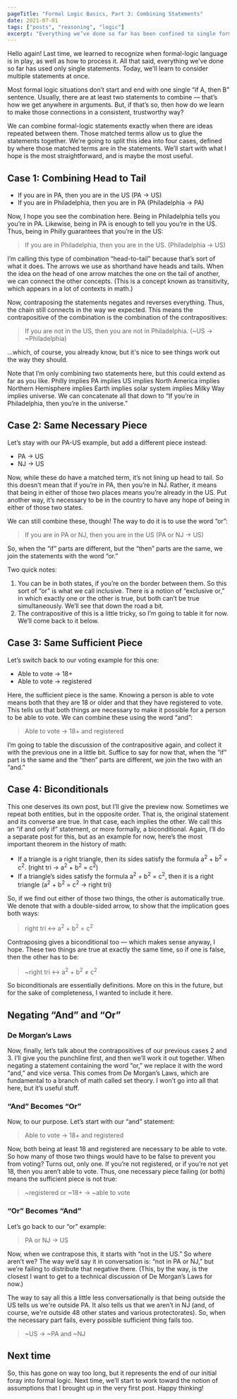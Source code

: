 ```yaml
---
pageTitle: "Formal Logic Basics, Part 3: Combining Statements"
date: 2021-07-01
tags: ["posts", "reasoning", "logic"]
excerpt: "Everything we’ve done so far has been confined to single formal logic statements only. Let’s extend those tools to evaluate the implications of multiple statements at once."
---
```

Hello again! Last time, we learned to recognize when formal-logic language is in play, as well as how to process it. All that said, everything we’ve done so far has used only single statements. Today, we'll learn to consider multiple statements at once.

Most formal logic situations don’t start and end with one single “if A, then B” sentence. Usually, there are at least two statements to combine — that’s how we get anywhere in arguments. But, if that’s so, then how do we learn to make those connections in a consistent, trustworthy way?

We can combine formal-logic statements exactly when there are ideas repeated between them. Those matched terms allow us to glue the statements together.  We’re going to split this idea into four cases, defined by where those matched terms are in the statements. We’ll start with what I hope is the most straightforward, and is maybe the most useful.

## Case 1: Combining Head to Tail

* If you are in PA, then you are in the US (PA <span aria-label="implies">→</span> US)
* If you are in Philadelphia, then you are in PA (Philadelphia <span aria-label="implies">→</span> PA)

Now, I hope you see the combination here. Being in Philadelphia tells you you’re in PA. Likewise, being in PA is enough to tell you you’re in the US. Thus, being in Philly guarantees that you’re in the US:

> If you are in Philadelphia, then you are in the US. (Philadelphia <span aria-label="implies">→</span> US)

I’m calling this type of combination “head-to-tail” because that’s sort of what it does. The arrows we use as shorthand have heads and tails. When the idea on the head of one arrow matches the one on the tail of another, we can connect the other concepts. (This is a concept known as transitivity, which appears in a lot of contexts in math.)

Now, contraposing the statements negates and reverses everything. Thus, the chain still connects in the way we expected. This means the contrapositive of the combination is the combination of the contrapositives:

> If you are not in the US, then you are not in Philadelphia. (<span aria-label="not">~</span>US <span aria-label="implies">→</span> <span aria-label="not">~</span>Philadelphia)

…which, of course, you already know, but it's nice to see things work out the way they should.

Note that I’m only combining two statements here, but this could extend as far as you like. Philly implies PA implies US implies North America implies Northern Hemisphere implies Earth implies solar system implies Milky Way implies universe. We can concatenate all that down to “If you’re in Philadelphia, then you’re in the universe.”

## Case 2: Same Necessary Piece

Let’s stay with our PA-US example, but add a different piece instead:

* PA <span aria-label="implies">→</span> US
* NJ <span aria-label="implies">→</span> US

Now, while these do have a matched term, it’s not lining up head to tail. So this doesn’t mean that if you’re in PA, then you’re in NJ. Rather, it means that being in either of those two places means you’re already in the US. Put another way, it’s necessary to be in the country to have any hope of being in either of those two states.

We can still combine these, though! The way to do it is to use the word “or”:

> If you are in PA or NJ, then you are in the US (PA or NJ <span aria-label="implies">→</span> US)

So, when the “if” parts are different, but the “then” parts are the same, we join the statements with the word “or.”

Two quick notes:

1. You can be in both states, if you’re on the border between them.  So this sort of “or” is what we call inclusive. There is a notion of “exclusive or,” in which exactly one or the other is true, but both can’t be true simultaneously. We’ll see that down the road a bit.
2. The contrapositive of this is a little tricky, so I’m going to table it for now. We’ll come back to it below.

## Case 3: Same Sufficient Piece

Let’s switch back to our voting example for this one:

* Able to vote <span aria-label="implies">→</span> 18+
* Able to vote <span aria-label="implies">→</span> registered

Here, the sufficient piece is the same. Knowing a person is able to vote means both that they are 18 or older and that they have registered to vote. This tells us that both things are necessary to make it possible for a person to be able to vote. We can combine these using the word “and”:

> Able to vote <span aria-label="implies">→</span> 18+ and registered

I’m going to table the discussion of the contrapositive again, and collect it with the previous one in a little bit. Suffice to say for now that, when the “if” part is the same and the “then” parts are different, we join the two with an “and.”

## Case 4: Biconditionals

This one deserves its own post, but I’ll give the preview now. Sometimes we repeat both entities, but in the opposite order. That is, the original statement and its converse are true. In that case, each implies the other. We call this an “if and only if” statement, or more formally, a biconditional. Again, I’ll do a separate post for this, but as an example for now, here’s the most important theorem in the history of math:

* If a triangle is a right triangle, then its sides satisfy the formula a<sup>2</sup> + b<sup>2</sup> = c<sup>2</sup>. (right tri <span aria-label="implies">→</span> a<sup>2</sup> + b<sup>2</sup> = c<sup>2</sup>)
* If a triangle’s sides satisfy the formula a<sup>2</sup> + b<sup>2</sup> = c<sup>2</sup>, then it is a right triangle (a<sup>2</sup> + b<sup>2</sup> = c<sup>2</sup> <span aria-label="implies">→</span> right tri)

So, if we find out either of those two things, the other is automatically true. We denote that with a double-sided arrow, to show that the implication goes both ways:

> right tri <span aria-label="if and only if">↔</span> a<sup>2</sup> + b<sup>2</sup> = c<sup>2</sup>

Contraposing gives a biconditional too — which makes sense anyway, I hope. These two things are true at exactly the same time, so if one is false, then the other has to be:

> <span aria-label="not">~</span>right tri <span aria-label="if and only if">↔</span> a<sup>2</sup> + b<sup>2</sup> ≠ c<sup>2</sup>

So biconditionals are essentially definitions. More on this in the future, but for the sake of completeness, I wanted to include it here.

## Negating “And” and “Or”
### De Morgan’s Laws

Now, finally, let’s talk about the contrapositives of our previous cases 2 and 3. I’ll give you the punchline first, and then we’ll work it out together. When negating a statement containing the word “or,” we replace it with the word “and,” and vice versa. This comes from De Morgan’s Laws, which are fundamental to a branch of math called set theory. I won’t go into all that here, but it’s useful stuff.

### “And” Becomes “Or”

Now, to our purpose. Let’s start with our “and” statement:

> Able to vote <span aria-label="implies">→</span> 18+ and registered

Now, both being at least 18 and registered are necessary to be able to vote. So how many of those two things would have to be false to prevent you from voting? Turns out, only one. If you’re not registered, or if you’re not yet 18, then you aren’t able to vote. Thus, one necessary piece failing (or both) means the sufficient piece is not true:

> <span aria-label="not">~</span>registered or <span aria-label="not">~</span>18+ <span aria-label="implies">→</span> <span aria-label="not">~</span>able to vote

### “Or” Becomes “And”

Let’s go back to our “or” example:

> PA or NJ <span aria-label="implies">→</span> US

Now, when we contrapose this, it starts with “not in the US.” So where aren’t we? The way we’d say it in conversation is: “not in PA or NJ,” but we’re failing to distribute that negative there. (This, by the way, is the closest I want to get to a technical discussion of De Morgan’s Laws for now.)

The way to say all this a little less conversationally is that being outside the US tells us we're outside PA. It also tells us that we aren’t in NJ (and, of course, we're outside 48 other states and various protectorates). So, when the necessary part fails, every possible sufficient thing fails too.

> ~US <span aria-label="implies">→</span> <span aria-label="not">~</span>PA and <span aria-label="not">~</span>NJ

## Next time

So, this has gone on way too long, but it represents the end of our initial foray into formal logic. Next time, we’ll start to work toward the notion of assumptions that I brought up in the very first post. Happy thinking!
